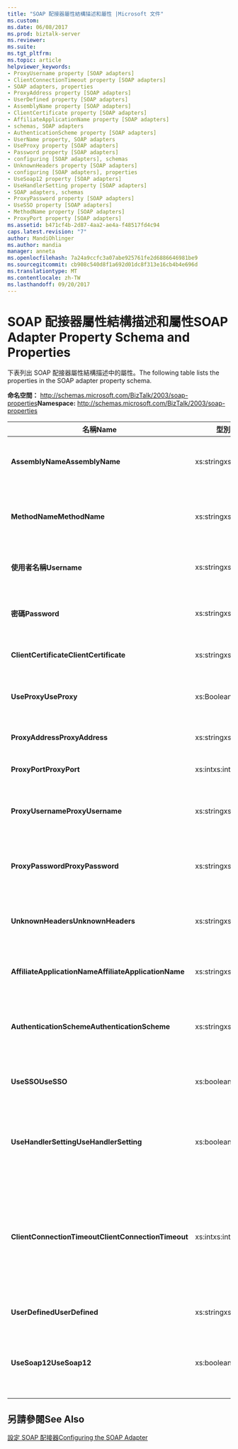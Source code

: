 ```yaml
---
title: "SOAP 配接器屬性結構描述和屬性 |Microsoft 文件"
ms.custom: 
ms.date: 06/08/2017
ms.prod: biztalk-server
ms.reviewer: 
ms.suite: 
ms.tgt_pltfrm: 
ms.topic: article
helpviewer_keywords:
- ProxyUsername property [SOAP adapters]
- ClientConnectionTimeout property [SOAP adapters]
- SOAP adapters, properties
- ProxyAddress property [SOAP adapters]
- UserDefined property [SOAP adapters]
- AssemblyName property [SOAP adapters]
- ClientCertificate property [SOAP adapters]
- AffiliateApplicationName property [SOAP adapters]
- schemas, SOAP adapters
- AuthenticationScheme property [SOAP adapters]
- UserName property, SOAP adapters
- UseProxy property [SOAP adapters]
- Password property [SOAP adapters]
- configuring [SOAP adapters], schemas
- UnknownHeaders property [SOAP adapters]
- configuring [SOAP adapters], properties
- UseSoap12 property [SOAP adapters]
- UseHandlerSetting property [SOAP adapters]
- SOAP adapters, schemas
- ProxyPassword property [SOAP adapters]
- UseSSO property [SOAP adapters]
- MethodName property [SOAP adapters]
- ProxyPort property [SOAP adapters]
ms.assetid: b471cf4b-2d87-4aa2-ae4a-f48517fd4c94
caps.latest.revision: "7"
author: MandiOhlinger
ms.author: mandia
manager: anneta
ms.openlocfilehash: 7a24a9ccfc3a07abe925761fe2d6886646981be9
ms.sourcegitcommit: cb908c540d8f1a692d01dc8f313e16cb4b4e696d
ms.translationtype: MT
ms.contentlocale: zh-TW
ms.lasthandoff: 09/20/2017
---
```

# <a name="soap-adapter-property-schema-and-properties"></a><span data-ttu-id="ffb27-102">SOAP 配接器屬性結構描述和屬性</span><span class="sxs-lookup"><span data-stu-id="ffb27-102">SOAP Adapter Property Schema and Properties</span></span>
<span data-ttu-id="ffb27-103">下表列出 SOAP 配接器屬性結構描述中的屬性。</span><span class="sxs-lookup"><span data-stu-id="ffb27-103">The following table lists the properties in the SOAP adapter property schema.</span></span>  
  
 <span data-ttu-id="ffb27-104">**命名空間：** http://schemas.microsoft.com/BizTalk/2003/soap-properties</span><span class="sxs-lookup"><span data-stu-id="ffb27-104">**Namespace:** http://schemas.microsoft.com/BizTalk/2003/soap-properties</span></span>  
  
|<span data-ttu-id="ffb27-105">名稱</span><span class="sxs-lookup"><span data-stu-id="ffb27-105">Name</span></span>|<span data-ttu-id="ffb27-106">型別</span><span class="sxs-lookup"><span data-stu-id="ffb27-106">Type</span></span>|<span data-ttu-id="ffb27-107">Description</span><span class="sxs-lookup"><span data-stu-id="ffb27-107">Description</span></span>|  
|----------|----------|-----------------|  
|<span data-ttu-id="ffb27-108">**AssemblyName**</span><span class="sxs-lookup"><span data-stu-id="ffb27-108">**AssemblyName**</span></span>|<span data-ttu-id="ffb27-109">xs:string</span><span class="sxs-lookup"><span data-stu-id="ffb27-109">xs:string</span></span>|<span data-ttu-id="ffb27-110">識別要載入和執行的 .NET 類型與組件。</span><span class="sxs-lookup"><span data-stu-id="ffb27-110">Identifies the .NET type and assembly to be loaded and executed.</span></span>|  
|<span data-ttu-id="ffb27-111">**MethodName**</span><span class="sxs-lookup"><span data-stu-id="ffb27-111">**MethodName**</span></span>|<span data-ttu-id="ffb27-112">xs:string</span><span class="sxs-lookup"><span data-stu-id="ffb27-112">xs:string</span></span>|<span data-ttu-id="ffb27-113">識別在 .NET 組件上要叫用的目標方法。</span><span class="sxs-lookup"><span data-stu-id="ffb27-113">Identifies the target method on the .NET assembly that is to be invoked.</span></span>|  
|<span data-ttu-id="ffb27-114">**使用者名稱**</span><span class="sxs-lookup"><span data-stu-id="ffb27-114">**Username**</span></span>|<span data-ttu-id="ffb27-115">xs:string</span><span class="sxs-lookup"><span data-stu-id="ffb27-115">xs:string</span></span>|<span data-ttu-id="ffb27-116">要提供給伺服器驗證的使用者名稱。</span><span class="sxs-lookup"><span data-stu-id="ffb27-116">User name to use for authentication with the server.</span></span>|  
|<span data-ttu-id="ffb27-117">**密碼**</span><span class="sxs-lookup"><span data-stu-id="ffb27-117">**Password**</span></span>|<span data-ttu-id="ffb27-118">xs:string</span><span class="sxs-lookup"><span data-stu-id="ffb27-118">xs:string</span></span>|<span data-ttu-id="ffb27-119">要提供給伺服器驗證的使用者密碼。</span><span class="sxs-lookup"><span data-stu-id="ffb27-119">User password to use for authentication with the server.</span></span>|  
|<span data-ttu-id="ffb27-120">**ClientCertificate**</span><span class="sxs-lookup"><span data-stu-id="ffb27-120">**ClientCertificate**</span></span>|<span data-ttu-id="ffb27-121">xs:string</span><span class="sxs-lookup"><span data-stu-id="ffb27-121">xs:string</span></span>|<span data-ttu-id="ffb27-122">用戶端 SSL 憑證的指紋。</span><span class="sxs-lookup"><span data-stu-id="ffb27-122">Thumbprint of the client SSL certificate.</span></span>|  
|<span data-ttu-id="ffb27-123">**UseProxy**</span><span class="sxs-lookup"><span data-stu-id="ffb27-123">**UseProxy**</span></span>|<span data-ttu-id="ffb27-124">xs:Boolean</span><span class="sxs-lookup"><span data-stu-id="ffb27-124">xs:Boolean</span></span>|<span data-ttu-id="ffb27-125">指定 SOAP 配接器是否要使用 Proxy 伺服器。</span><span class="sxs-lookup"><span data-stu-id="ffb27-125">Specifies whether the SOAP adapter uses a proxy server.</span></span>|  
|<span data-ttu-id="ffb27-126">**ProxyAddress**</span><span class="sxs-lookup"><span data-stu-id="ffb27-126">**ProxyAddress**</span></span>|<span data-ttu-id="ffb27-127">xs:string</span><span class="sxs-lookup"><span data-stu-id="ffb27-127">xs:string</span></span>|<span data-ttu-id="ffb27-128">指定 Proxy 伺服器位址。</span><span class="sxs-lookup"><span data-stu-id="ffb27-128">Specifies the proxy server address.</span></span>|  
|<span data-ttu-id="ffb27-129">**ProxyPort**</span><span class="sxs-lookup"><span data-stu-id="ffb27-129">**ProxyPort**</span></span>|<span data-ttu-id="ffb27-130">xs:int</span><span class="sxs-lookup"><span data-stu-id="ffb27-130">xs:int</span></span>|<span data-ttu-id="ffb27-131">指定 Proxy 伺服器連接埠。</span><span class="sxs-lookup"><span data-stu-id="ffb27-131">Specifies the proxy server port.</span></span>|  
|<span data-ttu-id="ffb27-132">**ProxyUsername**</span><span class="sxs-lookup"><span data-stu-id="ffb27-132">**ProxyUsername**</span></span>|<span data-ttu-id="ffb27-133">xs:string</span><span class="sxs-lookup"><span data-stu-id="ffb27-133">xs:string</span></span>|<span data-ttu-id="ffb27-134">指定要用於 Proxy 伺服器驗證的使用者名稱。</span><span class="sxs-lookup"><span data-stu-id="ffb27-134">Specifies the user name for authentication with the proxy server.</span></span>|  
|<span data-ttu-id="ffb27-135">**ProxyPassword**</span><span class="sxs-lookup"><span data-stu-id="ffb27-135">**ProxyPassword**</span></span>|<span data-ttu-id="ffb27-136">xs:string</span><span class="sxs-lookup"><span data-stu-id="ffb27-136">xs:string</span></span>|<span data-ttu-id="ffb27-137">指定要用於 Proxy 伺服器驗證的使用者密碼。</span><span class="sxs-lookup"><span data-stu-id="ffb27-137">Specifies the user password for authentication with the proxy server.</span></span>|  
|<span data-ttu-id="ffb27-138">**UnknownHeaders**</span><span class="sxs-lookup"><span data-stu-id="ffb27-138">**UnknownHeaders**</span></span>|<span data-ttu-id="ffb27-139">xs:string</span><span class="sxs-lookup"><span data-stu-id="ffb27-139">xs:string</span></span>|<span data-ttu-id="ffb27-140">指定未知 SOAP 標頭的序列化清單。</span><span class="sxs-lookup"><span data-stu-id="ffb27-140">Specifies the serialized list of unknown SOAP headers.</span></span>|  
|<span data-ttu-id="ffb27-141">**AffiliateApplicationName**</span><span class="sxs-lookup"><span data-stu-id="ffb27-141">**AffiliateApplicationName**</span></span>|<span data-ttu-id="ffb27-142">xs:string</span><span class="sxs-lookup"><span data-stu-id="ffb27-142">xs:string</span></span>|<span data-ttu-id="ffb27-143">定義 SSO 使用之分支機構應用程式的名稱。</span><span class="sxs-lookup"><span data-stu-id="ffb27-143">Defines the name of the affiliate application to use for SSO.</span></span>|  
|<span data-ttu-id="ffb27-144">**AuthenticationScheme**</span><span class="sxs-lookup"><span data-stu-id="ffb27-144">**AuthenticationScheme**</span></span>|<span data-ttu-id="ffb27-145">xs:string</span><span class="sxs-lookup"><span data-stu-id="ffb27-145">xs:string</span></span>|<span data-ttu-id="ffb27-146">指定要提供給目的地伺服器的驗證類型。</span><span class="sxs-lookup"><span data-stu-id="ffb27-146">Specifies the type of authentication to use with the destination server.</span></span>|  
|<span data-ttu-id="ffb27-147">**UseSSO**</span><span class="sxs-lookup"><span data-stu-id="ffb27-147">**UseSSO**</span></span>|<span data-ttu-id="ffb27-148">xs:boolean</span><span class="sxs-lookup"><span data-stu-id="ffb27-148">xs:boolean</span></span>|<span data-ttu-id="ffb27-149">指定 SOAP 配接器是否對傳送埠使用 SSO。</span><span class="sxs-lookup"><span data-stu-id="ffb27-149">Specifies whether the SOAP adapter uses SSO for the send port.</span></span>|  
|<span data-ttu-id="ffb27-150">**UseHandlerSetting**</span><span class="sxs-lookup"><span data-stu-id="ffb27-150">**UseHandlerSetting**</span></span>|<span data-ttu-id="ffb27-151">xs:boolean</span><span class="sxs-lookup"><span data-stu-id="ffb27-151">xs:boolean</span></span>|<span data-ttu-id="ffb27-152">指定 SOAP 傳送埠是否要對處理常式使用 Proxy 組態。</span><span class="sxs-lookup"><span data-stu-id="ffb27-152">Specifies whether the SOAP send port uses the proxy configuration for the handler.</span></span>|  
|<span data-ttu-id="ffb27-153">**ClientConnectionTimeout**</span><span class="sxs-lookup"><span data-stu-id="ffb27-153">**ClientConnectionTimeout**</span></span>|<span data-ttu-id="ffb27-154">xs:int</span><span class="sxs-lookup"><span data-stu-id="ffb27-154">xs:int</span></span>|<span data-ttu-id="ffb27-155">指定等待伺服器回應的逾時期間。</span><span class="sxs-lookup"><span data-stu-id="ffb27-155">Specifies the time-out period of waiting for a response from the server.</span></span> <span data-ttu-id="ffb27-156">若設定為零 (0)，則系統會根據要求訊息的大小來計算逾時。</span><span class="sxs-lookup"><span data-stu-id="ffb27-156">If set to zero (0), the system will calculate the time-out based on the request message size.</span></span>|  
|<span data-ttu-id="ffb27-157">**UserDefined**</span><span class="sxs-lookup"><span data-stu-id="ffb27-157">**UserDefined**</span></span>|<span data-ttu-id="ffb27-158">xs:string</span><span class="sxs-lookup"><span data-stu-id="ffb27-158">xs:string</span></span>|<span data-ttu-id="ffb27-159">定義使用者定義類別。</span><span class="sxs-lookup"><span data-stu-id="ffb27-159">Defines user-defined classes.</span></span>|  
|<span data-ttu-id="ffb27-160">**UseSoap12**</span><span class="sxs-lookup"><span data-stu-id="ffb27-160">**UseSoap12**</span></span>|<span data-ttu-id="ffb27-161">xs:boolean</span><span class="sxs-lookup"><span data-stu-id="ffb27-161">xs:boolean</span></span>|<span data-ttu-id="ffb27-162">指定是否產生支援 SOAP 1.2 通訊協定的 Proxy 程式碼。</span><span class="sxs-lookup"><span data-stu-id="ffb27-162">Specifies whether to generate proxy code that supports the SOAP 1.2 protocol.</span></span>|  
  
## <a name="see-also"></a><span data-ttu-id="ffb27-163">另請參閱</span><span class="sxs-lookup"><span data-stu-id="ffb27-163">See Also</span></span>  
 [<span data-ttu-id="ffb27-164">設定 SOAP 配接器</span><span class="sxs-lookup"><span data-stu-id="ffb27-164">Configuring the SOAP Adapter</span></span>](../core/configuring-the-soap-adapter.md)